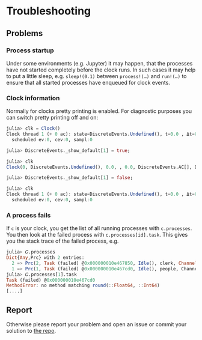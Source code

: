 # Troubleshooting

## Problems

### Process startup

Under some environments (e.g. Jupyter) it may happen, that the processes have not started completely before the clock runs. In such cases it may help to put a little sleep, e.g. `sleep!(0.1)` between `process!(…)` and `run!(…)` to ensure that all started processes have enqueued for clock events.

### Clock information

Normally for clocks pretty printing is enabled. For diagnostic purposes you can
switch pretty printing off and on:

```julia
julia> clk = Clock()
Clock thread 1 (+ 0 ac): state=DiscreteEvents.Undefined(), t=0.0 , Δt=0.0 , prc:0
  scheduled ev:0, cev:0, sampl:0

julia> DiscreteEvents._show_default[1] = true;

julia> clk
Clock(0, DiscreteEvents.Undefined(), 0.0, , 0.0, DiscreteEvents.AC[], DiscreteEvents.Schedule(DataStructures.PriorityQueue{DiscreteEvents.DiscreteEvent,Float64,Base.Order.ForwardOrdering}(), DiscreteEvents.DiscreteCond[], DiscreteEvents.Sample[]), Dict{Any,Prc}(), 0.0, 0.0, 0.0, 0, 0)

julia> DiscreteEvents._show_default[1] = false;

julia> clk
Clock thread 1 (+ 0 ac): state=DiscreteEvents.Undefined(), t=0.0 , Δt=0.0 , prc:0
  scheduled ev:0, cev:0, sampl:0
```

### A process fails

If `c` is your clock, you get the list of all running processes with `c.processes`. You  then look at the failed process with `c.processes[id].task`. This gives you the stack trace of the failed process, e.g.

```julia
julia> 𝐶.processes
Dict{Any,Prc} with 2 entries:
  2 => Prc(2, Task (failed) @0x000000010e467850, Idle(), clerk, Channel{…
  1 => Prc(1, Task (failed) @0x000000010e467cd0, Idle(), people, Channel…
julia> 𝐶.processes[1].task
Task (failed) @0x000000010e467cd0
MethodError: no method matching round(::Float64, ::Int64)
[....]
```

## Report

Otherwise please report your problem and open an issue or commit your solution to [the repo](https://github.com/JuliaDynamics/DiscreteEvents.jl).  
